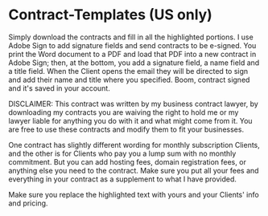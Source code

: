 # Contract-Templates (US only)

Simply download the contracts and fill in all the highlighted portions. I use Adobe Sign to add signature fields and send contracts to be e-signed. You print the Word document to a PDF and load that PDF into a new contract in Adobe Sign; then, at the bottom, you add a signature field, a name field and a title field. When the Client opens the email they will be directed to sign and add their name and title where you specified. Boom, contract signed and it's saved in your account.

DISCLAIMER: This contract was written by my business contract lawyer, by downloading my contracts you are waiving the right to hold me or my lawyer liable for anything you do with it and what might come from it. You are free to use these contracts and modify them to fit your businesses.

One contract has slightly different wording for monthly subscription Clients, and the other is for Clients who pay you a lump sum with no monthly commitment. But you can add hosting fees, domain registration fees, or anything else you need to the contract. Make sure you put all your fees and everything in your contract as a supplement to what I have provided.

Make sure you replace the highlighted text with yours and your Clients' info and pricing.
